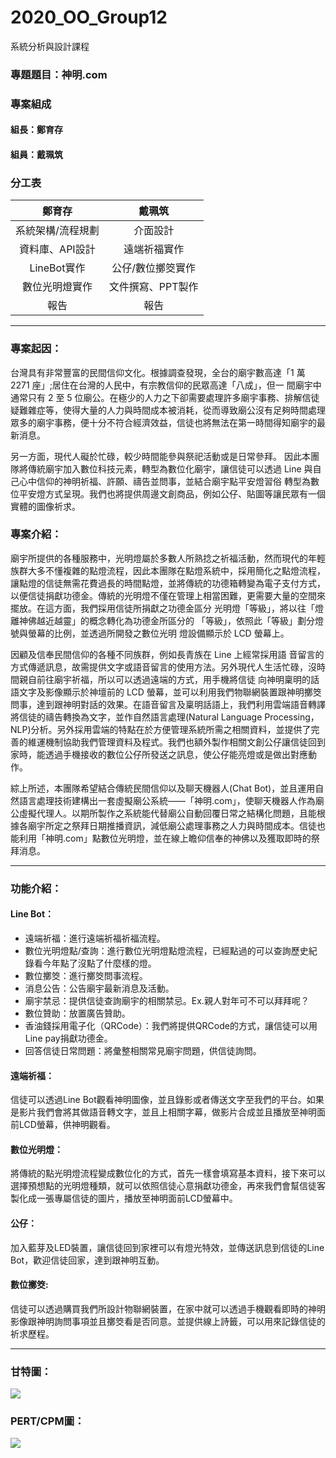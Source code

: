# 2020_OO_Group12
系統分析與設計課程

### 專題題目：神明.com

### 專案組成
#### 組長：鄭育存
#### 組員：戴珮筑

### 分工表
|鄭育存|戴珮筑|
|:----:|:----:|
|系統架構/流程規劃|介面設計|
|資料庫、API設計|遠端祈福實作|
|LineBot實作|公仔/數位擲筊實作|
|數位光明燈實作|文件撰寫、PPT製作|
|報告|報告|

---

### 專案起因：
台灣具有非常豐富的民間信仰文化。根據調查發現，全台的廟宇數高達「1 萬 2271 座」;居住在台灣的人民中，有宗教信仰的民眾高達「八成」，但一 間廟宇中通常只有 2 至 5 位廟公。在極少的人力之下卻需要處理許多廟宇事務、排解信徒疑難雜症等，使得大量的人力與時間成本被消耗，從而導致廟公沒有足夠時間處理眾多的廟宇事務，便十分不符合經濟效益，信徒也將無法在第一時間得知廟宇的最新消息。

另一方面，現代人礙於忙碌，較少時間能參與祭祀活動或是日常參拜。 因此本團隊將傳統廟宇加入數位科技元素，轉型為數位化廟宇，讓信徒可以透過 Line 與自己心中信仰的神明祈福、許願、禱告並問事，並結合廟宇點平安燈習俗 轉型為數位平安燈方式呈現。我們也將提供周邊文創商品，例如公仔、貼圖等讓民眾有一個實體的圖像祈求。

### 專案介紹：
廟宇所提供的各種服務中，光明燈屬於多數人所熟捻之祈福活動，然而現代的年輕族群大多不懂複雜的點燈流程，因此本團隊在點燈系統中，採用簡化之點燈流程，讓點燈的信徒無需花費過長的時間點燈，並將傳統的功德箱轉變為電子支付方式，以便信徒捐獻功德金。傳統的光明燈不僅在管理上相當困難，更需要大量的空間來擺放。在這方面，我們採用信徒所捐獻之功德金區分 光明燈「等級」，將以往「燈離神佛越近越靈」的概念轉化為功德金所區分的 「等級」，依照此「等級」劃分燈號與螢幕的比例，並透過所開發之數位光明 燈設備顯示於 LCD 螢幕上。
 
因顧及信奉民間信仰的各種不同族群，例如長青族在 Line 上經常採用語 音留言的方式傳遞訊息，故需提供文字或語音留言的使用方法。另外現代人生活忙碌，沒時間親自前往廟宇祈福，所以可以透過遠端的方式，用手機將信徒 向神明稟明的話語文字及影像顯示於神壇前的 LCD 螢幕，並可以利用我們物聯網裝置跟神明擲筊問事，達到跟神明對話的效果。在語音留言及稟明話語上，我們利用雲端語音轉譯將信徒的禱告轉換為文字，並作自然語言處理(Natural Language Processing，NLP)分析。另外採用雲端的特點在於方便管理系統所需之相關資料，並提供了完善的維運機制協助我們管理資料及程式。我們也額外製作相關文創公仔讓信徒回到家時，能透過手機接收的數位公仔所發送之訊息，使公仔能亮燈或是做出對應動作。

綜上所述，本團隊希望結合傳統民間信仰以及聊天機器人(Chat Bot)，並且運用自然語言處理技術建構出一套虛擬廟公系統——「神明.com」，使聊天機器人作為廟公虛擬代理人。以期所製作之系統能代替廟公自動回覆日常之結構化問題，且能根據各廟宇所定之祭拜日期推播資訊，減低廟公處理事務之人力與時間成本。信徒也能利用「神明.com」點數位光明燈，並在線上瞻仰信奉的神佛以及獲取即時的祭拜消息。

---

### 功能介紹：
#### Line Bot：
* 遠端祈福：進行遠端祈福祈福流程。
* 數位光明燈點/查詢：進行數位光明燈點燈流程，已經點過的可以查詢歷史紀錄看今年點了沒點了什麼樣的燈。
* 數位擲筊：進行擲筊問事流程。
* 消息公告：公告廟宇最新消息及活動。
* 廟宇禁忌：提供信徒查詢廟宇的相關禁忌。Ex.親人對年可不可以拜拜呢？
* 數位贊助：放置廣告贊助。
* 香油錢採用電子化（QRCode）：我們將提供QRCode的方式，讓信徒可以用Line pay捐獻功德金。
* 回答信徒日常問題：將彙整相關常見廟宇問題，供信徒詢問。
#### 遠端祈福：
信徒可以透過Line Bot觀看神明圖像，並且錄影或者傳送文字至我們的平台。如果是影片我們會將其做語音轉文字，並且上相關字幕，做影片合成並且播放至神明面前LCD螢幕，供神明觀看。
#### 數位光明燈：
將傳統的點光明燈流程變成數位化的方式，首先一樣會填寫基本資料，接下來可以選擇預想點的光明燈種類，就可以依照信徒心意捐獻功德金，再來我們會幫信徒客製化成一張專屬信徒的圖片，播放至神明面前LCD螢幕中。
#### 公仔：
加入藍芽及LED裝置，讓信徒回到家裡可以有燈光特效，並傳送訊息到信徒的Line Bot，歡迎信徒回家，達到跟神明互動。
#### 數位擲筊:
信徒可以透過購買我們所設計物聯網裝置，在家中就可以透過手機觀看即時的神明影像跟神明詢問事項並且擲筊看是否同意。並提供線上詩籤，可以用來記錄信徒的祈求歷程。

---

### 甘特圖：
![](https://i.imgur.com/atA4hKF.jpg)

### PERT/CPM圖：

![](https://i.imgur.com/3lIXoHu.png)



